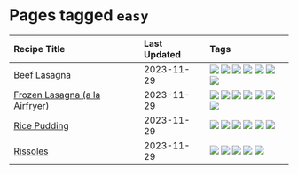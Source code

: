 # Pages tagged `easy`

|Recipe Title|Last Updated|Tags
|:---|:---|:---|
|[Beef Lasagna](../recipes/beeflasagna.md)|2023-11-29|[![](https://img.shields.io/badge/tag-baked-c6d429)](../tags/baked.md) [![](https://img.shields.io/badge/tag-beef-13fda6)](../tags/beef.md) [![](https://img.shields.io/badge/tag-dinner-cb29b)](../tags/dinner.md) [![](https://img.shields.io/badge/tag-easy-8ce73b)](../tags/easy.md) [![](https://img.shields.io/badge/tag-italian-8344b1)](../tags/italian.md) [![](https://img.shields.io/badge/tag-pasta-3a4f8e)](../tags/pasta.md) [![](https://img.shields.io/badge/tag-stovetop-8f457a)](../tags/stovetop.md)|
|[Frozen Lasagna (a la Airfryer)](../recipes/lasagnaairfryer.md)|2023-11-29|[![](https://img.shields.io/badge/tag-airfryer-5b6ac0)](../tags/airfryer.md) [![](https://img.shields.io/badge/tag-cheesey-c02c21)](../tags/cheesey.md) [![](https://img.shields.io/badge/tag-easy-8ce73b)](../tags/easy.md) [![](https://img.shields.io/badge/tag-italian-8344b1)](../tags/italian.md) [![](https://img.shields.io/badge/tag-mine-ad1215)](../tags/mine.md) [![](https://img.shields.io/badge/tag-pasta-3a4f8e)](../tags/pasta.md) [![](https://img.shields.io/badge/tag-reheating-2b6571)](../tags/reheating.md)|
|[Rice Pudding](../recipes/ricepudding.md)|2023-11-29|[![](https://img.shields.io/badge/tag-dairy-062ab)](../tags/dairy.md) [![](https://img.shields.io/badge/tag-dessert-28ab17)](../tags/dessert.md) [![](https://img.shields.io/badge/tag-easy-8ce73b)](../tags/easy.md) [![](https://img.shields.io/badge/tag-rice-517a72)](../tags/rice.md) [![](https://img.shields.io/badge/tag-rice_cooker-d82abc)](../tags/rice_cooker.md) [![](https://img.shields.io/badge/tag-vegetarian-b7439e)](../tags/vegetarian.md)|
|[Rissoles](../recipes/rissoles.md)|2023-11-29|[![](https://img.shields.io/badge/tag-aussie-ab4f55)](../tags/aussie.md) [![](https://img.shields.io/badge/tag-beef-13fda6)](../tags/beef.md) [![](https://img.shields.io/badge/tag-easy-8ce73b)](../tags/easy.md) [![](https://img.shields.io/badge/tag-family-9acea8)](../tags/family.md) [![](https://img.shields.io/badge/tag-fried-9d5b24)](../tags/fried.md)|